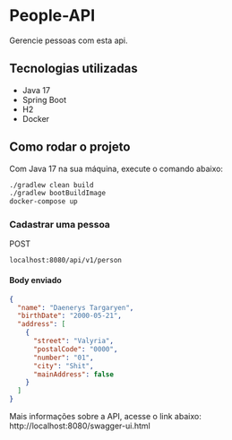 # People-API
Gerencie pessoas com esta api.

## Tecnologias utilizadas
* Java 17
* Spring Boot
* H2
* Docker

## Como rodar o projeto
Com Java 17 na sua máquina, execute o comando abaixo:
```sh
./gradlew clean build
./gradlew bootBuildImage
docker-compose up
```

### Cadastrar uma pessoa
POST

    localhost:8080/api/v1/person

#### Body enviado

```json
{
  "name": "Daenerys Targaryen",
  "birthDate": "2000-05-21",
  "address": [
    {
      "street": "Valyria",
      "postalCode": "0000",
      "number": "01",
      "city": "Shit",
      "mainAddress": false
    }
  ]
}

```
Mais informações sobre a API, acesse o link abaixo:
http://localhost:8080/swagger-ui.html
